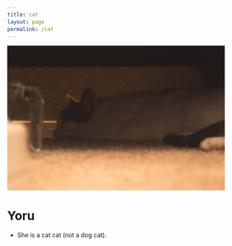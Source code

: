 ```yaml
---
title: cat
layout: page
permalink: /cat
---
```


![cat](/assets/cat.png)

# Yoru

- She is a cat cat (not a dog cat).
